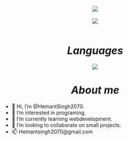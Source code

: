 

<div align="center"> <a> <img src="https://github-readme-stats.vercel.app/api?username=HemantSingh2070&theme=darcula&show_icons=true&hide_border=false&count_private=true"></a> </div>
<br>
<div align="center"> <a> <img src="https://github-readme-streak-stats.herokuapp.com/?user=hemantsingh2070&theme=monokai&hide_border=false"></a> </div>
<br>
<h1 align="center"><i>Languages</i></h1>

<div align="center"><a><img src="https://github-readme-stats.vercel.app/api/top-langs/?username=hemantsingh2070&theme=monokai&show_icons=true&hide_border=false&layout=compact"></a></div>
<h1 align="center"><i>About me</i> </h1>
<ul type="disc">
<li>👋 Hi, I’m @HemantSingh2070.</li>
<li>👀 I’m interested in programing.</li> 
<li>🌱 I’m currently learning webdevelopment.</li> 
<li>💞️ I’m looking to collaborate on small projects.</li> 
<li>📫 Hemantsingh2070@gmail.com</li>
</ul>
<!---
HemantSingh2070/HemantSingh2070 is a ✨ special ✨ repository because its `README.md` (this file) appears on your GitHub profile.
You can click the Preview link to take a look at your changes.
--->
